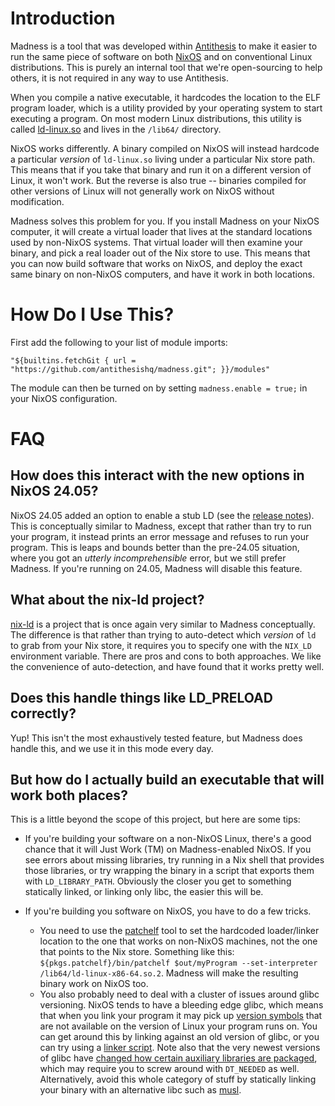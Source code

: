 # Introduction

Madness is a tool that was developed within [Antithesis](https://antithesis.com) to make it easier to run the same piece of software on both [NixOS](https://nixos.org) and on conventional Linux distributions. This is purely an internal tool that we're open-sourcing to help others, it is not required in any way to use Antithesis.

When you compile a native executable, it hardcodes the location to the ELF program loader, which is a utility provided by your operating system to start executing a program. On most modern Linux distributions, this utility is called [ld-linux.so](https://linux.die.net/man/8/ld-linux.so) and lives in the `/lib64/` directory.

NixOS works differently. A binary compiled on NixOS will instead hardcode a particular *version* of `ld-linux.so` living under a particular Nix store path. This means that if you take that binary and run it on a different version of Linux, it won't work. But the reverse is also true -- binaries compiled for other versions of Linux will not generally work on NixOS without modification.

Madness solves this problem for you. If you install Madness on your NixOS computer, it will create a virtual loader that lives at the standard locations used by non-NixOS systems. That virtual loader will then examine your binary, and pick a real loader out of the Nix store to use. This means that you can now build software that works on NixOS, and deploy the exact same binary on non-NixOS computers, and have it work in both locations.

# How Do I Use This?

First add the following to your list of module imports:

```
"${builtins.fetchGit { url = "https://github.com/antithesishq/madness.git"; }}/modules"
```

The module can then be turned on by setting `madness.enable = true;` in your NixOS configuration.

# FAQ

## How does this interact with the new options in NixOS 24.05?

NixOS 24.05 added an option to enable a stub LD (see the [release notes](https://nixos.org/manual/nixos/stable/release-notes#sec-release-24.05-highlights)). This is conceptually similar to Madness, except that rather than try to run your program, it instead prints an error message and refuses to run your program. This is leaps and bounds better than the pre-24.05 situation, where you got an *utterly incomprehensible* error, but we still prefer Madness. If you're running on 24.05, Madness will disable this feature.

## What about the nix-ld project?

[nix-ld](https://github.com/Mic92/nix-ld) is a project that is once again very similar to Madness conceptually. The difference is that rather than trying to auto-detect which *version* of `ld` to grab from your Nix store, it requires you to specify one with the `NIX_LD` environment variable. There are pros and cons to both approaches. We like the convenience of auto-detection, and have found that it works pretty well.

## Does this handle things like LD_PRELOAD correctly?

Yup! This isn't the most exhaustively tested feature, but Madness does handle this, and we use it in this mode every day.

## But how do I actually build an executable that will work both places?

This is a little beyond the scope of this project, but here are some tips:

* If you're building your software on a non-NixOS Linux, there's a good chance that it will Just Work (TM) on Madness-enabled NixOS. If you see errors about missing libraries, try running in a Nix shell that provides those libraries, or try wrapping the binary in a script that exports them with `LD_LIBRARY_PATH`. Obviously the closer you get to something statically linked, or linking only libc, the easier this will be.

* If you're building you software on NixOS, you have to do a few tricks. 
  - You need to use the [patchelf](https://github.com/NixOS/patchelf) tool to set the hardcoded loader/linker location to the one that works on non-NixOS machines, not the one that points to the Nix store. Something like this: `${pkgs.patchelf}/bin/patchelf $out/myProgram --set-interpreter /lib64/ld-linux-x86-64.so.2`. Madness will make the resulting binary work on NixOS too.
  - You also probably need to deal with a cluster of issues around glibc versioning. NixOS tends to have a bleeding edge glibc, which means that when you link your program it may pick up [version symbols](https://peeterjoot.com/2019/09/20/an-example-of-linux-glibc-symbol-versioning/) that are not available on the version of Linux your program runs on. You can get around this by linking against an old version of glibc, or you can try using a [linker script](https://ftp.gnu.org/old-gnu/Manuals/ld-2.9.1/html_node/ld_25.html). Note also that the very newest versions of glibc have [changed how certain auxiliary libraries are packaged](https://developers.redhat.com/articles/2021/12/17/why-glibc-234-removed-libpthread), which may require you to screw around with `DT_NEEDED` as well. Alternatively, avoid this whole category of stuff by statically linking your binary with an alternative libc such as [musl](https://www.musl-libc.org/).
